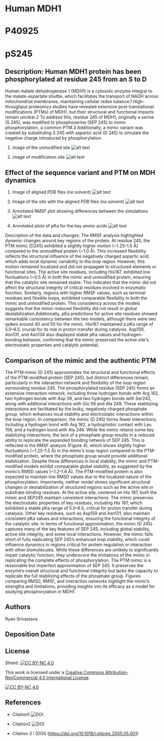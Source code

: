 # Human MDH1
# P40925
# pS245

## Description: Human MDH1 protein has been phosphorylated at residue 245 from an S to D


Human malate dehydrogenase 1 (MDH1) is a cytosolic enzyme integral to the malate-aspartate shuttle, which facilitates the transport of NADH across mitochondrial membranes, maintaining cellular redox balance.1 High-throughput proteomics studies have revealed extensive post-translational modifications (PTMs) of MDH1, but their structural and functional impacts remain unclear.2 To address this, residue 245 of MDH1, originally a serine (S 245), was modified to phosphoserine (SEP 245) to mimic phosphorylation, a common PTM.3 Additionally, a mimic variant was created by substituting S 245 with aspartic acid (D 245) to simulate the negative charge introduced by phosphorylation.

1. image of the unmodified site
![alt text](images/unmodified.png)

2. image of modification site
![alt text](images/modified.png)


## Effect of the sequence variant and PTM on MDH dynamics


1. Image of aligned PDB files (no solvent)
![alt text](images/alignedmdh1.png)

2. Image of the site with the aligned PDB files (no solvent)
![alt text](images/alignedmdh1.png)

3. Annotated RMSF plot showing differences between the simulations
![alt text](images/rmsf_plot.png)

4. Annotated plots of pKa for the key amino acids
![alt text](images/HIS_187.png)

Description of the data and changes:
The RMSF analysis highlighted dynamic changes around key regions of the protein. At residue 245, the PTM mimic (D245) exhibited a slightly higher motion (~1.25–1.5 Å) compared to the unmodified protein (~1.0 Å). This increased flexibility reflects the structural influence of the negatively charged aspartic acid, which adds local dynamic variability to the loop region. However, this motion remained localized and did not propagate to structured elements or functional sites. The active site residues, including His187, exhibited low fluctuations (~0.5 Å) in both the mimic and unmodified protein, ensuring that the catalytic site remained stable. This indicates that the mimic did not affect the structural integrity of critical residues involved in enzymatic function. Similarly, regions with higher RMSF values, such as terminal residues and flexible loops, exhibited comparable flexibility in both the mimic and unmodified protein. This consistency across the models suggests that the mimic-induced flexibility did not result in global destabilization.Additionally, pKa predictions for active site residues showed remarkable consistency between the two models, although there were two spikes around 40 and 50 for the mimic. His187 maintained a pKa range of 5.0–6.5, crucial for its role in proton transfer during catalysis. Asp159, Asn131, and Asn134 also displayed stable pKa values and hydrogen-bonding behavior, confirming that the mimic preserved the active site's electrostatic properties and catalytic potential.

## Comparison of the mimic and the authentic PTM

The PTM mimic (D 245) approximates the structural and functional effects of the PTM-modified protein (SEP 245), but distinct differences remain, particularly in the interaction network and flexibility of the loop region surrounding residue 245. The phosphorylated residue (SEP 245) forms an extensive interaction network, including three hydrogen bonds with Arg 162, two hydrogen bonds with Asp 59, and two hydrogen bonds with Ser242, along with additional interactions with Glu 56 and Ala 249. These stabilizing interactions are facilitated by the bulky, negatively charged phosphate group, which enhances local stability and electrostatic interactions within the loop region. In comparison, the mimic (D 245) forms fewer interactions, including a hydrogen bond with Arg 162, a hydrophobic contact with Leu 158, and a hydrogen bond with Ala 246. While the mimic retains some key stabilizing interactions, the lack of a phosphate group results in a reduced ability to replicate the expanded bonding network of SEP 245. This is reflected in the RMSF analysis (Figure 4), which shows slightly higher fluctuations (~1.25–1.5 Å) in the mimic’s loop region compared to the PTM-modified protein, where the phosphate group would provide additional stabilization. Despite these differences in local stability, the mimic and PTM-modified models exhibit comparable global stability, as suggested by the mimic’s RMSD values (~1.2–1.6 Å). The PTM-modified protein is also expected to maintain low RMSD values due to the localized nature of the phosphorylation. Importantly, neither model shows significant structural changes or destabilization of structured regions such as the active site or substrate-binding residues. At the active site, centered on His 187, both the mimic and SEP245 maintain consistent interactions. The mimic preserves the electrostatic properties of key residues, including His 187, which exhibited a stable pKa range of 5.0–6.5, critical for proton transfer during catalysis. Other key residues, such as Asp159 and Asn131, also maintain consistent pKa values and interactions, ensuring the functional integrity of the catalytic site.
In terms of functional approximation, the mimic (D 245) captures many of the key features of SEP 245, including global stability, active site integrity, and some local interactions. However, the mimic falls short of fully replicating SEP 245’s enhanced loop stability, which could influence dynamics in regions critical for protein regulation or interaction with other biomolecules. While these differences are unlikely to significantly impair catalytic function, they underscore the limitations of the mimic in replicating the complete effects of phosphorylation. The PTM mimic is a reasonable but imperfect approximation of SEP 245. It preserves the enzyme’s overall structural and functional integrity but lacks the capacity to replicate the full stabilizing effects of the phosphate group. Figures comparing RMSD, RMSF, and interaction networks highlight the mimic’s strengths and limitations, providing insights into its efficacy as a model for studying phosphorylation in MDH1.


## Authors

Ryan Srivastava

## Deposition Date

## License

Shield: [![CC BY-NC 4.0][cc-by-nc-shield]][cc-by-nc]

This work is licensed under a
[Creative Commons Attribution-NonCommercial 4.0 International License][cc-by-nc].

[![CC BY-NC 4.0][cc-by-nc-image]][cc-by-nc]

[cc-by-nc]: https://creativecommons.org/licenses/by-nc/4.0/
[cc-by-nc-image]: https://licensebuttons.net/l/by-nc/4.0/88x31.png
[cc-by-nc-shield]: https://img.shields.io/badge/License-CC%20BY--NC%204.0-lightgrey.svg


## References

* Citation1 ![DOI](https://doi.org/10.1002/iub.2367)

* Citation2 ![DOI](https://doi.org/10.1016/j.freeradbiomed.2021.12.264)

* Citation 3 ! [DOI] (https://doi.org/10.1016/j.plipres.2005.05.001)
